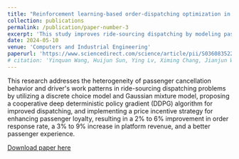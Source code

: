 ```yaml
---
title: "Reinforcement learning-based order-dispatching optimization in ride-sourcing service"
collection: publications
permalink: /publication/paper-number-3
excerpt: 'This study improves ride-sourcing dispatching by modeling passenger behavior and driver work patterns, implementing a cooperative algorithm, and using price incentives, leading to enhanced response rates, increased revenue, and better passenger experience.'
date: 2024-05-10
venue: 'Computers and Industrial Engineering'
paperurl: 'https://www.sciencedirect.com/science/article/pii/S0360835224003425'
# citation: 'Yinquan Wang, Huijun Sun, Ying Lv, Ximing Chang, Jianjun Wu, Reinforcement learning-based order-dispatching optimization in the ride-sourcing service, Computers & Industrial Engineering, 2024,110221.https://doi.org/10.1016/j.cie.2024.110221.'
---
```

This research addresses the heterogeneity of passenger cancellation behavior and driver's work patterns in ride-sourcing dispatching problems by utilizing a discrete choice model and Gaussian mixture model, proposing a cooperative deep deterministic policy gradient (DDPG) algorithm for improved dispatching, and implementing a price incentive strategy for enhancing passenger loyalty, resulting in a 2% to 6% improvement in order response rate, a 3% to 9% increase in platform revenue, and a better passenger experience.

[Download paper here](https://www.sciencedirect.com/science/article/pii/S0360835224003425)

<!-- Recommended citation: Yinquan Wang, Huijun Sun, Ying Lv, Ximing Chang, Jianjun Wu, Reinforcement learning-based order-dispatching optimization in the ride-sourcing service, Computers & Industrial Engineering,2024,110221.https://doi.org/10.1016/j.cie.2024.110221. -->
